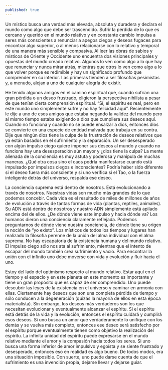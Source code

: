 ```yaml
---
published: true
---
```

Un místico busca una verdad más elevada, absoluta y duradera y declara el mundo como algo que debe ser trascendido. Sufrir la pérdida de lo que es cercano y querido en el mundo relativo y en constante cambio impulsa a seres más conscientes a renunciar a apegos ciegos y deseos fugaces para encontrar algo superior, o al menos relacionarse con lo relativo y temporal de una manera más sensible y compasiva. Al leer las obras de sabios y místicos de Oriente y Occidente uno encuentra dos visiones principales y opuestas del mundo creado relativo. Algunos lo ven como algo a lo que hay que renunciar y nunca mirar atrás, mientras que otros lo ven como algo a lo que volver porque es redimible y hay un significado profundo que comprender en su interior. Las primeras tienden a ser filosofías pesimistas y, a menudo, alejan a uno de cualquier alegría de existir.

He tenido algunos amigos en el camino espiritual que, cuando sufrían una gran pérdida o un deseo frustrado, eligieron la perspectiva nihilista a pesar de que tenían cierta comprensión espiritual. “Sí, el espíritu es real, pero en este mundo uno simplemente sufre y no hay felicidad aquí”. Recientemente le dije a uno de esos amigos que estaba negando la validez del mundo pero al mismo tiempo estaba exigiendo a dios que cumpliera sus deseos aquí. Cuando no funciona y cuando no se puede ensalzar a dios, entonces dios se convierte en una especie de entidad malvada que trabaja en su contra. Dije que ningún dios tiene la culpa de la frustración de deseos relativos que ya están basados en el sufrimiento y la separación. Un ser desesperado con algún impulso ciego quiere imponer sus deseos al mundo y cuando no funciona hay una desesperación aún mayor y ¿dios tiene la culpa? La mente alienada de la conciencia es muy astuta y poderosa y manipula de muchas maneras. ¿Qué otra cosa sino el caos podría manifestarse cuando está impulsado por impulsos ciegos e inconscientes? Podría haber sido diferente si el deseo fuera más consciente y si uno verifica si el Tao, o la fuerza inteligente detrás del universo, respalda ese deseo.

La conciencia suprema está dentro de nosotros. Está evolucionando a través de nosotros. Nuestras vidas son mucho más grandes de lo que podemos concebir. Cada vida es el resultado de miles de millones de años de evolución a través de tantas formas de vida (plantas, reptiles, animales). Su ADN está dentro de nosotros y nuestro ADN simplemente está apilado encima del de ellos. ¿De dónde viene este impulso y hacia dónde va? Los humanos dieron una conciencia claramente reflejada. Podemos preguntarnos de dónde viene nuestra conciencia, de dónde tiene su origen la noción de “yo existo”. Los místicos de todos los tiempos y lugares han realizado la filosofía perenne de la unión del alma individual con el alma suprema. No hay escapatoria de la existencia humana y del mundo relativo. El impulso ciego sólo nos ata al sufrimiento, mientras que el intento de escapar del mundo también crea sufrimiento y vacío. Para encontrar la unión con el infinito uno debe moverse con vida y evolución y fluir hacia el uno.

Estoy del lado del optimismo respecto al mundo relativo. Estar aquí en el tiempo y el espacio y en este planeta en este momento es importante y tiene un gran propósito que es capaz de ser comprendido. Uno puede descubrir las leyes de la existencia en el universo y caminar en armonía con ellas. Ciertamente hay deseos que son una completa pérdida de tiempo y sólo conducen a la degeneración (quizás la mayoría de ellos en esta época materialista). Sin embargo, los deseos más verdaderos son los que necesitan evolucionar y eventualmente alcanzar el espíritu. Si el espíritu está detrás de la vida y la evolución, entonces el espíritu cuidará y cumplirá esos deseos. Si uno busca un amor que verdaderamente lo unifique con los demás y se vuelva más completo, entonces ese deseo será satisfecho por el espíritu porque eventualmente tienen como objetivo la realización del espíritu. La infinita unidad del espíritu puede expresarse en el mundo relativo mediante el amor y la compasión hacia todos los seres. Si uno busca una forma inferior de amor impulsivo y egoísta y se siente frustrado y desesperado, entonces eso en realidad es algo bueno. De todos modos, era una situación imposible. Con suerte, uno puede darse cuenta de que el sufrimiento es una invención propia, dejarse llevar y dejarse guiar.
